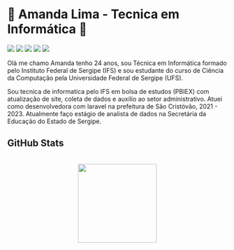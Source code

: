 # 🍃 Amanda Lima - Tecnica em Informática 🍃
	
[<img src="https://img.shields.io/badge/GitHub-100000?style=for-the-badge&logo=github&logoColor=white" />](https://github.com/apandalima)
[<img src="https://img.shields.io/badge/linkedin-%230077B5.svg?&style=for-the-badge&logo=linkedin&logoColor=white" />](https://www.linkedin.com/in/apandalima/)
[<img src="https://img.shields.io/badge/instagram-%23E4405F.svg?&style=for-the-badge&logo=instagram&logoColor=white" />](https://instagram.com/apandalima)
[<img src="https://img.shields.io/badge/apandalima-7289DA?style=for-the-badge&logo=discord&logoColor=white" />](https://discord.com)
[<img src="https://img.shields.io/badge/spotify-%231ED760.svg?&style=for-the-badge&logo=spotify&logoColor=white" />](https://open.spotify.com/user/apandalima)
<!--[<img src="https://img.shields.io/badge/twitter-%231DA1F2.svg?&style=for-the-badge&logo=twitter&logoColor=white" />](https://twitter/apandalima)-->


Olá me chamo Amanda tenho 24 anos, sou Técnica em Informática formado pelo Instituto Federal de Sergipe (IFS) e sou estudante do curso de Ciência da Computação pela Universidade Federal de Sergipe (UFS). 

Sou tecnica de informatica pelo IFS em bolsa de estudos (PBIEX) com atualização de site, coleta de dados e auxilio ao setor administrativo. 
Atuei como desenvolvedora com laravel na prefeitura de São Cristóvão, 2021 - 2023.
Atualmente faço estágio de analista de dados na Secretária da Educação do Estado de Sergipe.

## **GitHub Stats**

<div align="center"><br>
    <a href="https://github.com/apandalima">
        <img height="180em" src="https://github-readme-stats.vercel.app/api?username=apandalima&show_icons=true&theme=github_dark&include_all_commits=true&count_private=true"/>
        <!-- <img height="180em" src="https://github-readme-stats.vercel.app/api/top-langs/?username=apandalima&layout=compact&langs_count=8&theme=github_dark&include_all_commits=true&count_private=true"/> -->
    </a>
</div>

<br>

 <!--  ![Snake animation](https://github.com/apandalima/apandalima/blob/output/github-contribution-grid-snake.svg)
	
 <!--  <div  align="center">
  <a href="https://github.com/apandalima">
  <img height="200em" src="https://github-readme-stats.vercel.app/api?username=apandalima&show_icons=true&theme=dracula&line_height=27"/> -->
<!--  <img height="150em" src="https://github-readme-stats.vercel.app/api/top-langs/?username=apandalima&layout=compact&langs_count=7&theme=dracula&line_height=27"/>  -->
	  
	  
<!--  	  <img height="150em" src="https://github-readme-stats.vercel.app/api/top-langs/?username=apandalima&hide=html,css&theme="/> -->
<!-- 	  <img  height="170em" src="https://github-readme-stats.vercel.app/api/top-langs/?username=apandalima&layout=compact&theme=dracula&line_height=27"/> -->
	  
 <!-- </div>

 <div align="center">
 
  ![snake gif](https://github.com/apandalima/apandalima/blob/output/github-contribution-grid-snake.svg) 
 
  
</div> -->

</p>
